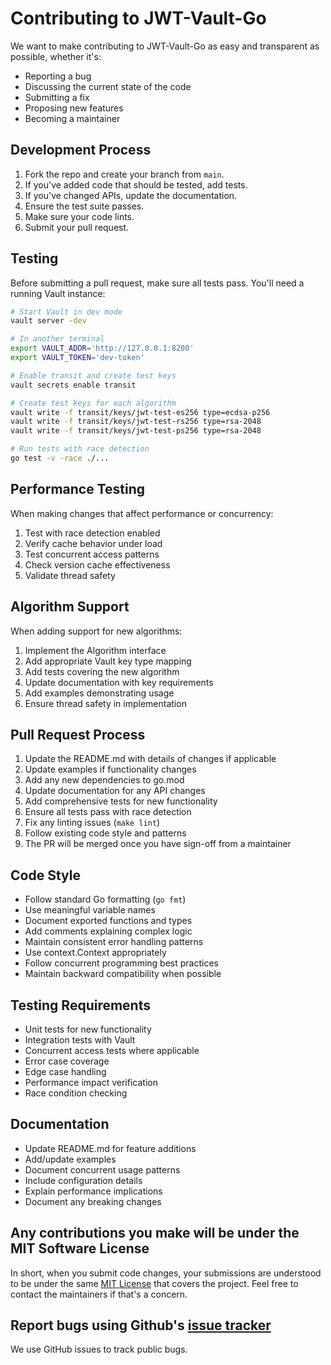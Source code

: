 # Contributing to JWT-Vault-Go

We want to make contributing to JWT-Vault-Go as easy and transparent as possible, whether it's:

- Reporting a bug
- Discussing the current state of the code
- Submitting a fix
- Proposing new features
- Becoming a maintainer

## Development Process

1. Fork the repo and create your branch from `main`.
2. If you've added code that should be tested, add tests.
3. If you've changed APIs, update the documentation.
4. Ensure the test suite passes.
5. Make sure your code lints.
6. Submit your pull request.

## Testing

Before submitting a pull request, make sure all tests pass. You'll need a running Vault instance:

```bash
# Start Vault in dev mode
vault server -dev

# In another terminal
export VAULT_ADDR='http://127.0.0.1:8200'
export VAULT_TOKEN='dev-token'

# Enable transit and create test keys
vault secrets enable transit

# Create test keys for each algorithm
vault write -f transit/keys/jwt-test-es256 type=ecdsa-p256
vault write -f transit/keys/jwt-test-rs256 type=rsa-2048
vault write -f transit/keys/jwt-test-ps256 type=rsa-2048

# Run tests with race detection
go test -v -race ./...
```

## Performance Testing

When making changes that affect performance or concurrency:

1. Test with race detection enabled
2. Verify cache behavior under load
3. Test concurrent access patterns
4. Check version cache effectiveness
5. Validate thread safety

## Algorithm Support

When adding support for new algorithms:

1. Implement the Algorithm interface
2. Add appropriate Vault key type mapping
3. Add tests covering the new algorithm
4. Update documentation with key requirements
5. Add examples demonstrating usage
6. Ensure thread safety in implementation

## Pull Request Process

1. Update the README.md with details of changes if applicable
2. Update examples if functionality changes
3. Add any new dependencies to go.mod
4. Update documentation for any API changes
5. Add comprehensive tests for new functionality
6. Ensure all tests pass with race detection
7. Fix any linting issues (`make lint`)
8. Follow existing code style and patterns
9. The PR will be merged once you have sign-off from a maintainer

## Code Style

- Follow standard Go formatting (`go fmt`)
- Use meaningful variable names
- Document exported functions and types
- Add comments explaining complex logic
- Maintain consistent error handling patterns
- Use context.Context appropriately
- Follow concurrent programming best practices
- Maintain backward compatibility when possible

## Testing Requirements

- Unit tests for new functionality
- Integration tests with Vault
- Concurrent access tests where applicable
- Error case coverage
- Edge case handling
- Performance impact verification
- Race condition checking

## Documentation

- Update README.md for feature additions
- Add/update examples
- Document concurrent usage patterns
- Include configuration details
- Explain performance implications
- Document any breaking changes

## Any contributions you make will be under the MIT Software License
In short, when you submit code changes, your submissions are understood to be under the same [MIT License](LICENSE) that covers the project. Feel free to contact the maintainers if that's a concern.

## Report bugs using Github's [issue tracker](issues)
We use GitHub issues to track public bugs.
